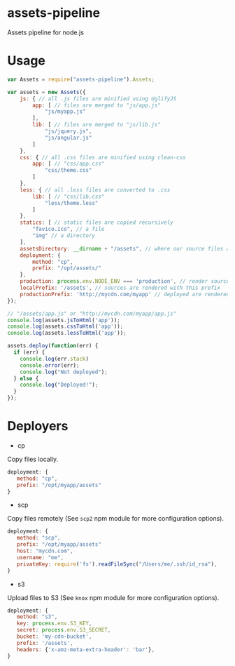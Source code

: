 assets-pipeline
===============

Assets pipeline for node.js


Usage
=====

```js
var Assets = require("assets-pipeline").Assets;

var assets = new Assets({
    js: { // all .js files are minified using UglifyJS
        app: [ // files are merged to "js/app.js"
            "js/myapp.js"
        ],
        lib: [ // files are merged to "js/lib.js"
            "js/jquery.js",
            "js/angular.js"
        ]
    },
    css: { // all .css files are minified using clean-css
        app: [ // "css/app.css"
            "css/theme.css"
        ]
    },
    less: { // all .less files are converted to .css
        lib: [ // "css/lib.css"
            "less/theme.less"
        ]
    },
    statics: [ // static files are copied recursively
        "favico.ico", // a file
        "img" // a directory
    ],
    assetsDirectory: __dirname + "/assets", // where our source files are
    deployment: {
        method: "cp",
        prefix: "/opt/assets/"
    },
    production: process.env.NODE_ENV === 'production', // render sources or deployed
    localPrefix: '/assets', // sources are rendered with this prefix
    productionPrefix: 'http://mycdn.com/myapp' // deployed are rendered with this prefix
});

// "/assets/app.js" or "http://mycdn.com/myapp/app.js"
console.log(assets.jsToHtml('app'));
console.log(assets.cssToHtml('app'));
console.log(assets.lessToHtml('app'));

assets.deploy(function(err) {
  if (err) {
    console.log(err.stack)
    console.error(err);
    console.log("Not deployed");
  } else {
    console.log("Deployed!");
  }
});

```

Deployers
=========

 * cp

 Copy files locally.

 ```js
 deployment: {
    method: "cp",
    prefix: "/opt/myapp/assets"
 }
 ```

* scp

 Copy files remotely (See `scp2` npm module for more configuration options).

 ```js
 deployment: {
    method: "scp",
    prefix: "/opt/myapp/assets"
    host: "mycdn.com",
    username: "me",
    privateKey: require('fs').readFileSync("/Users/me/.ssh/id_rsa"),
 }
 ```

* s3

 Upload files to S3 (See `knox` npm module for more configuration options).

 ```js
 deployment: {
    method: "s3",
    key: process.env.S3_KEY,
    secret: process.env.S3_SECRET,
    bucket: 'my-cdn-bucket',
    prefix: '/assets',
    headers: {'x-amz-meta-extra-header': 'bar'},
 }
 ```

